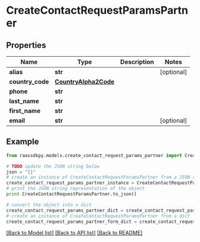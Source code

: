# CreateContactRequestParamsPartner


## Properties
Name | Type | Description | Notes
------------ | ------------- | ------------- | -------------
**alias** | **str** |  | [optional] 
**country_code** | [**CountryAlpha2Code**](CountryAlpha2Code.md) |  | 
**phone** | **str** |  | 
**last_name** | **str** |  | 
**first_name** | **str** |  | 
**email** | **str** |  | [optional] 

## Example

```python
from raassdkpy.models.create_contact_request_params_partner import CreateContactRequestParamsPartner

# TODO update the JSON string below
json = "{}"
# create an instance of CreateContactRequestParamsPartner from a JSON string
create_contact_request_params_partner_instance = CreateContactRequestParamsPartner.from_json(json)
# print the JSON string representation of the object
print CreateContactRequestParamsPartner.to_json()

# convert the object into a dict
create_contact_request_params_partner_dict = create_contact_request_params_partner_instance.to_dict()
# create an instance of CreateContactRequestParamsPartner from a dict
create_contact_request_params_partner_form_dict = create_contact_request_params_partner.from_dict(create_contact_request_params_partner_dict)
```
[[Back to Model list]](../README.md#documentation-for-models) [[Back to API list]](../README.md#documentation-for-api-endpoints) [[Back to README]](../README.md)


